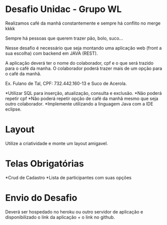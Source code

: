 # Desafio Unidac - Grupo WL

Realizamos café da manhã constantemente e sempre há conflito no merge kkkk

Sempre há pessoas que querem trazer pão, bolo, suco...

Nesse desafio é necessário que seja montando uma aplicação web (front a sua escolha) com backend em JAVA (REST).

A aplicação deverá ter o nome do colaborador, cpf e o que será trazido para o café da manha. O colaborador poderá trazer mais de um opção para o café da manhã.

Ex. Fulano de Tal, CPF: 732.442.160-13 e Suco de Acerola.

*Utilizar SQL para inserção, atualização, consulta e exclusão.
*Não poderá repetir cpf
*Não poderá repetir opção de café da manhã mesmo que seja outro colaborador.
*Implemente utilizando a linguagem Java com a IDE eclipse.

# Layout

Utilize a criatividade e monte um layout amigavel.

# Telas Obrigatórias

*Crud de Cadastro
*Lista de participantes com suas opções

# Envio do Desafio

Deverá ser hospedado no heroku ou outro servidor de aplicação e disponibilizado o link da aplicação + o link no github.
